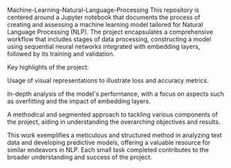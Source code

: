 Machine-Learning-Natural-Language-Processing
This repository is centered around a Jupyter notebook that documents the process of creating and assessing a machine learning model tailored for Natural Language Processing (NLP). The project encapsulates a comprehensive workflow that includes stages of data processing, constructing a model using sequential neural networks integrated with embedding layers, followed by its training and validation.

Key highlights of the project:

Usage of visual representations to illustrate loss and accuracy metrics.

In-depth analysis of the model's performance, with a focus on aspects such as overfitting and the impact of embedding layers.

A methodical and segmented approach to tackling various components of the project, aiding in understanding the overarching objectives and results.

This work exemplifies a meticulous and structured method in analyzing text data and developing predictive models, offering a valuable resource for similar endeavors in NLP. Each small task completed contributes to the broader understanding and success of the project.
